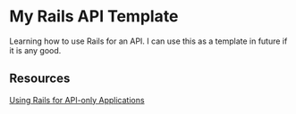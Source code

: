 # My Rails API Template

Learning how to use Rails for an API. I can use this as a template in future if it is any good.

## Resources

[Using Rails for API-only Applications](https://guides.rubyonrails.org/api_app.html)